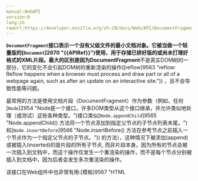 ```yaml
---
manual:WebAPI
version:0
lang:zh
rawUrl:https://developer.mozilla.org/zh-CN/docs/Web/API/DocumentFragment
---
```






**`DocumentFragment`**接口表示一个没有父级文件的最小文档对象。它被当做一个轻量版的[`Document`]2670 "{{APIRef}}")使用，用于存储已排好版的或尚未打理好格式的XML片段。最大的区别是因为**DocumentFragment**不是真实DOM树的一部分，它的变化不会引起DOM树的重新渲染的操作([reflow]9563 "reflow: Reflow happens when a browser must process and draw part or all of a webpage again, such as after an update on an interactive site.")) ，且不会导致性能等问题。



最常用的方法是使用文档片段（DocumentFragment）作为参数（例如，任何[`Node`]2954 "Node是一个接口，许多DOM类型从这个接口继承，并允许类似地处理（或测试）这些各种类型。")接口类似[`Node.appendChild`]9565 "Node.appendChild() 方法将一个节点添加到指定父节点的子节点列表末尾。")和[`Node.insertBefore`]9566 "Node.insertBefore() 方法在参考节点之前插入一个节点作为一个指定父节点的子节点。")) 的方法），这种情况下被添加(append)或被插入(inserted)的是片段的所有子节点, 而非片段本身。因为所有的节点会被一次插入到文档中，而这个操作仅发生一个重渲染的操作，而不是每个节点分别被插入到文档中，因为后者会发生多次重渲染的操作。



该接口在Web组件中也非常有用:[模板]9567 "HTML <template> 元素 是一种用于保存客户端内容的机制，该内容在页面加载时不被渲染，但可以在运行时使用JavaScript进行实例化。")元素在其[`HTMLTemplateElement.content`]9569 "此页面仍未被本地化, 期待您的翻译!")属性中包含了一个`DocumentFragment 。`



可以使用[`document.createDocumentFragment`]8958 "创建一个新的空白的文档片段( DocumentFragment)。")方法或者构造函数来创建一个空的DocumentFragment.


## 属性<a name="Specification"></a>


<em>该接口没有特殊的属性，其属性都继承自</em><em>[`Node`]2954 "Node是一个接口，许多DOM类型从这个接口继承，并允许类似地处理（或测试）这些各种类型。")，并补充了[`ParentNode`]2978 "ParentNode mixin包含可以拥有子项的所有类型的 Node对象共有的方法和属性。")接口中的属性。</em>

<dl><dt>[`ParentNode.children`]9572 "ParentNode.children 是一个只读属性，返回 一个Node的子elements ，是一个动态更新的 HTMLCollection。")只读<i></i></dt><dd>返回一个实时（live）[`HTMLCollection`]2740 "HTMLCollection 接口表示一个包含了元素（元素顺序为文档流中的顺序）的通用集合（generic collection），还提供了用来从该集合中选择元素的方法和属性。")，包含所有属于`DocumentFragment`的[`元素`]2687 "Element是非常通用的基类，所有 Document对象下的对象都继承它. 这个接口描述了所有相同种类的元素所普遍具有的方法和属性。 这些继承自Element并且增加了一些额外功能的接口描述了具体的行为. 例如,  HTMLElement 接口是所有HTML元素的基础接口， 而 SVGElement 接口是所有SVG元素的基本接口.")类型的子对象。</dd><dt>[`ParentNode.firstElementChild`]9574 "ParentNode.firstElementChild 只读属性，返回对象的第一个孩子 Element, 如果没有子元素，则为null。")只读<i></i></dt><dd>返回`DocumentFragment`的第一个[`Element`]2687 "Element是非常通用的基类，所有 Document对象下的对象都继承它. 这个接口描述了所有相同种类的元素所普遍具有的方法和属性。 这些继承自Element并且增加了一些额外功能的接口描述了具体的行为. 例如,  HTMLElement 接口是所有HTML元素的基础接口， 而 SVGElement 接口是所有SVG元素的基本接口.")类型的子对象，如果没有则返回`null`。</dd><dt>[`ParentNode.lastElementChild`]9577 "ParentNode.lastElementChild  只读属性返回对象的最后一个孩子Element ，如果没有子元素，则返回null。")只读<i></i></dt><dd>返回`DocumentFragment`的最后一个[`Element`]2687 "Element是非常通用的基类，所有 Document对象下的对象都继承它. 这个接口描述了所有相同种类的元素所普遍具有的方法和属性。 这些继承自Element并且增加了一些额外功能的接口描述了具体的行为. 例如,  HTMLElement 接口是所有HTML元素的基础接口， 而 SVGElement 接口是所有SVG元素的基本接口.")类型的子对象，如果没有则返回`null`。</dd><dt>[`ParentNode.childElementCount`]9580 "ParentNode.childElementCount 只读属性返回一个无符号长整型数字，表示给定元素的子元素数。")只读<i></i></dt><dd>Returns an`unsigned long`giving the amount of children that the`DocumentFragment`has.</dd></dl>
## 构造函数<a name="构造函数"></a>
<dl><dt>[`DocumentFragment()`]9582 "DocumentFragment() 构造函数返回一个新创建的 DocumentFragment 对象。")<i></i></dt><dd>返回空的`DocumentFragment`对象。</dd></dl>
## 方法<a name="方法"></a>


<em>该接口继承[`Node`]2954 "Node是一个接口，许多DOM类型从这个接口继承，并允许类似地处理（或测试）这些各种类型。")的全部方法，<em>并实现了[`ParentNode`]2978 "ParentNode mixin包含可以拥有子项的所有类型的 Node对象共有的方法和属性。")接口中的方法。</em></em>

<dl><dt>[`DocumentFragment.find()`]9584 "此页面仍未被本地化, 期待您的翻译!")<i></i></dt><dd>返回`DocumentFragment 树里`第一个匹配的元素[`Element`]2687 "Element是非常通用的基类，所有 Document对象下的对象都继承它. 这个接口描述了所有相同种类的元素所普遍具有的方法和属性。 这些继承自Element并且增加了一些额外功能的接口描述了具体的行为. 例如,  HTMLElement 接口是所有HTML元素的基础接口， 而 SVGElement 接口是所有SVG元素的基本接口.")。</dd><dt>[`DocumentFragment.findAll()`]9585 "此页面仍未被本地化, 期待您的翻译!")<i></i></dt><dd>返回`DocumentFragment 树里所有`匹配的元素[`NodeList`]2957 "NodeList 对象是一个节点的集合，是由 Node.childNodes 和 document.querySelectorAll 返回的.")。</dd><dt>[`DocumentFragment.querySelector()`]9587 "DocumentFragment.querySelector() 方法返回第一个在 DocumentFragment 中的、符合选择器的元素。其使用深度优先，前序遍历规则遍历文档中的节点。如果没有匹配结果，返回 null 。")</dt><dd>Returns the first[`Element`]2687 "Element是非常通用的基类，所有 Document对象下的对象都继承它. 这个接口描述了所有相同种类的元素所普遍具有的方法和属性。 这些继承自Element并且增加了一些额外功能的接口描述了具体的行为. 例如,  HTMLElement 接口是所有HTML元素的基础接口， 而 SVGElement 接口是所有SVG元素的基本接口.")node within the`DocumentFragment`, in document order, that matches the specified selectors.</dd><dt>[`DocumentFragment.querySelectorAll()`]9589 "此页面仍未被本地化, 期待您的翻译!")</dt><dd>Returns a[`NodeList`]2957 "NodeList 对象是一个节点的集合，是由 Node.childNodes 和 document.querySelectorAll 返回的.")of all the[`Element`]2687 "Element是非常通用的基类，所有 Document对象下的对象都继承它. 这个接口描述了所有相同种类的元素所普遍具有的方法和属性。 这些继承自Element并且增加了一些额外功能的接口描述了具体的行为. 例如,  HTMLElement 接口是所有HTML元素的基础接口， 而 SVGElement 接口是所有SVG元素的基本接口.")nodes within the`DocumentFragment`that match the specified selectors.</dd></dl><dl><dt>[`DocumentFragment.getElementById()`]9590 "此页面仍未被本地化, 期待您的翻译!")</dt><dd>Returns the first[`Element`]2687 "Element是非常通用的基类，所有 Document对象下的对象都继承它. 这个接口描述了所有相同种类的元素所普遍具有的方法和属性。 这些继承自Element并且增加了一些额外功能的接口描述了具体的行为. 例如,  HTMLElement 接口是所有HTML元素的基础接口， 而 SVGElement 接口是所有SVG元素的基本接口.")node within the`DocumentFragment`, in document order, that matches the specified ID.</dd></dl>
## 标准<a name="Specifications"></a>
Specification | Status | Comment 
[DOM<br></br><small>DocumentFragment</small>]9593 "") | Living Standard | 添加了构建函数和对[`ParentNode`]2978 "ParentNode mixin包含可以拥有子项的所有类型的 Node对象共有的方法和属性。")的实现。 
[Selectors API Level 2<br></br><small>DocumentFragment</small>]9595 "") | Obsolete | 添加`find()`和`findAll()`方法。 
[Selectors API Level 1<br></br><small>DocumentFragment</small>]9597 "") | Obsolete | `querySelector()`和`querySelectorAll()`方法。 
[Document Object Model (DOM) Level 3 Core Specification<br></br><small>DocumentFragment</small>]9599 "") | Obsolete | 和[Document Object Model (DOM) Level 2 Core Specification]4412 "Document Object Model (DOM) Level 2 Core Specification")一样 
[Document Object Model (DOM) Level 2 Core Specification<br></br><small>DocumentFragment</small>]9600 "") | Obsolete | 和[Document Object Model (DOM) Level 1 Specification]4414 "Document Object Model (DOM) Level 1 Specification")一样 
[Document Object Model (DOM) Level 1 Specification<br></br><small>DocumentFragment</small>]9601 "") | Obsolete | 最初的定义。 


## 浏览器兼容性<a name="浏览器兼容性"></a>


**[We&#39;re converting our compatibility data into a machine-readable JSON format]3344 "")**. This compatibility table still uses the old format, because we haven&#39;t yet converted the data it contains.**[Find out how you can help!]3392 "")**


* 
* 
Feature | Chrome | Firefox (Gecko) | Internet Explorer | Opera | Safari 
Basic support | 1.0 | 1.0 (1.7 or earlier) | (Yes) | (Yes) | (Yes) 
`querySelector()`and`querySelectorAll()` | 1.0 | [3.5]3393 "Released on 2009-06-30.")(1.9.1) | 8.0 | 10.0 | 3.2 (525.3) 
`findAll()`and`find()`<i></i> | 未实现 | 未实现 | 未实现 | 未实现 | 未实现 
`DocumentFragment()`constructor<i></i> | 28.0 | [24.0]4943 "Released on 2013-09-17.")(24.0) | 未实现 | 15.0 | 未实现 
`ParentNode`properties<i></i> | 28.0 | [25.0]3679 "Released on 2013-10-29.")(25.0) | 未实现 | 15.0 | 未实现 
`ParentNode`methods<i></i> | 未实现 | 未实现 | 未实现 | 未实现 | 未实现 




## 参见<a name="参见"></a>

* [The DOM interfaces index.]4832 "/en-US/docs/DOM/DOM_Reference")



## 文档标签和贡献者
**标签：**
* [DocumentFragment]9602 "")

**此页面的贡献者：**[zhaoqize]459 ""),[Lynn0108]9603 ""),[xgqfrms-GitHub]57 ""),[kankk]9604 ""),[Cattla]9605 ""),[wzx]9606 ""),[laobubu]9607 ""),[jsx]4545 ""),[endlesswind]9608 "")
**最后编辑者:**[zhaoqize]459 ""),<time>Nov 6, 2017, 7:58:57 PM</time>


